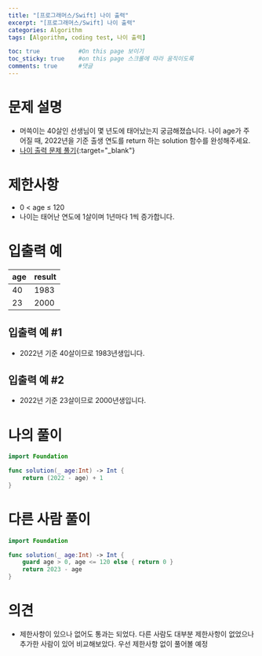 ```yaml
---
title: "[프로그래머스/Swift] 나이 출력"
excerpt: "[프로그래머스/Swift] 나이 출력"
categories: Algorithm
tags: [Algorithm, coding test, 나이 출력]

toc: true           #On this page 보이기 
toc_sticky: true    #on this page 스크롤에 따라 움직이도록 
comments: true      #댓글
---
```

# 문제 설명 
- 머쓱이는 40살인 선생님이 몇 년도에 태어났는지 궁금해졌습니다. 나이 age가 주어질 때, 2022년을 기준 출생 연도를 return 하는 solution 함수를 완성해주세요.
- [나이 출력 문제 풀기](https://school.programmers.co.kr/learn/courses/30/lessons/120820){:target="_blank"} 

# 제한사항
- 0 < age ≤ 120
- 나이는 태어난 연도에 1살이며 1년마다 1씩 증가합니다.

# 입출력 예

|age|result|
|---|---|
|40|1983|
|23|2000|

## 입출력 예 #1 
- 2022년 기준 40살이므로 1983년생입니다.

## 입출력 예 #2 
- 2022년 기준 23살이므로 2000년생입니다.

# 나의 풀이 
```swift 
import Foundation

func solution(_ age:Int) -> Int {
    return (2022 - age) + 1 
}
``` 
# 다른 사람 풀이 
```swift 
import Foundation

func solution(_ age:Int) -> Int {
    guard age > 0, age <= 120 else { return 0 }
    return 2023 - age
}
``` 

# 의견 
- 제한사항이 있으나 없어도 통과는 되었다. 다른 사람도 대부분 제한사항이 없었으나 추가한 사람이 있어 비교해보았다. 우선 제한사항 없이 풀어볼 예정 
